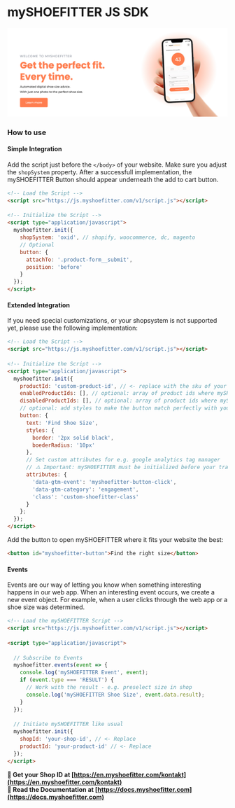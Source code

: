 # mySHOEFITTER JS SDK

<a href="https://en.myshoefitter.com" target="_blank" className="banner-image">
  <img src="https://raw.githubusercontent.com/myshoefitter/js-sdk/main/.github/readme/promotion.jpg" alt="mySHOEFITTER Promotion Banner" />
</a>

### How to use

#### Simple Integration
Add the script just before the `</body>` of your website. Make sure you adjust the `shopSystem` property.
After a successfull implementation, the mySHOEFITTER Button should appear underneath the add to cart button.
```html
<!-- Load the Script -->
<script src="https://js.myshoefitter.com/v1/script.js"></script>

<!-- Initialize the Script -->
<script type="application/javascript">
  myshoefitter.init({
    shopSystem: 'oxid', // shopify, woocommerce, dc, magento
    // Optional
    button: {
      attachTo: '.product-form__submit',
      position: 'before'
    }
  });
</script>
```

#### Extended Integration
If you need special customizations, or your shopsystem is not supported yet, please use the following implementation:
```html
<!-- Load the Script -->
<script src="https://js.myshoefitter.com/v1/script.js"></script>

<!-- Initialize the Script -->
<script type="application/javascript">
  myshoefitter.init({
    productId: 'custom-product-id', // <- replace with the sku of your product
    enabledProductIds: [], // optional: array of product ids where mySHOEFITTER should be enabled
    disabledProductIds: [], // optional: array of product ids where mySHOEFITTER should be disabled
    // optional: add styles to make the button match perfectly with your ci
    button: {
      text: 'Find Shoe Size',
      styles: {
        border: '2px solid black',
        boederRadius: '10px'
      },
      // Set custom attributes for e.g. google analytics tag manager
      // ⚠️ Important: mySHOEFITTER must be initialized before your tracking code
      attributes: {
        'data-gtm-event': 'myshoefitter-button-click',
        'data-gtm-category': 'engagement',
        'class': 'custom-shoefitter-class'
      }
    };
  });
</script>
```

Add the button to open mySHOEFITTER where it fits your website the best:
```html
<button id="myshoefitter-button">Find the right size</button>
```
#### Events

Events are our way of letting you know when something interesting happens in our web app. When an interesting event occurs, we create a new event object. For example, when a user clicks through the web app or a shoe size was determined.

```html
<!-- Load the mySHOEFITTER Script -->
<script src="https://js.myshoefitter.com/v1/script.js"></script>
 
<script type="application/javascript">
 
  // Subscribe to Events
  myshoefitter.events(event => {
    console.log('mySHOEFITTER Event', event);
    if (event.type === 'RESULT') {
      // Work with the result - e.g. preselect size in shop
      console.log('mySHOEFITTER Shoe Size', event.data.result);
    }
  });
 
  // Initiate mySHOEFITTER like usual
  myshoefitter.init({
    shopId: 'your-shop-id', // <- Replace
    productId: 'your-product-id' // <- Replace
  });
</script>
```

**🚀 Get your Shop ID at [https://en.myshoefitter.com/kontakt](https://en.myshoefitter.com/kontakt)**  
**📖 Read the Documentation at [https://docs.myshoefitter.com](https://docs.myshoefitter.com)**